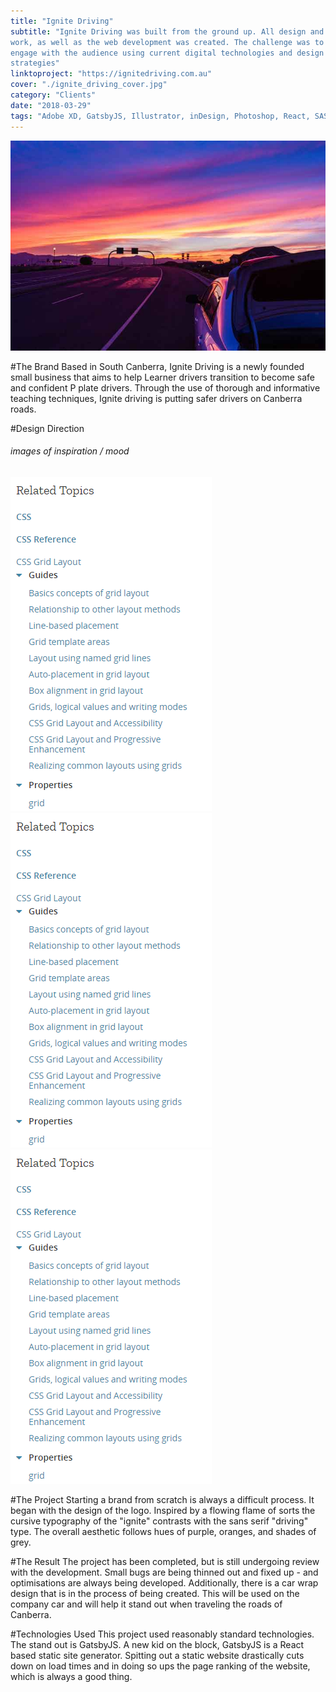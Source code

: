 ```yaml
---
title: "Ignite Driving"
subtitle: "Ignite Driving was built from the ground up. All design and adversing 
work, as well as the web development was created. The challenge was to reach and
engage with the audience using current digital technologies and design thinking
strategies"
linktoproject: "https://ignitedriving.com.au"
cover: "./ignite_driving_cover.jpg"
category: "Clients"
date: "2018-03-29"
tags: "Adobe XD, GatsbyJS, Illustrator, inDesign, Photoshop, React, SASS"
---
```


<div className="one_image">
    <img src="./ignite_driving_cover.jpg">
</div>

#The Brand
Based in South Canberra, Ignite Driving is a newly founded small business that aims to help Learner drivers transition to become safe and confident P plate drivers. Through the use of thorough and informative teaching techniques, Ignite driving is putting safer drivers on Canberra roads.

#Design Direction
###### images of inspiration / mood
<div className="three_portrait">
    <img src="./screen_test.png"/>
    <img src="./screen_test.png"/>
    <img src="./screen_test.png"/>
</div>

#The Project 
Starting a brand from scratch is always a difficult process. It began with the design of the logo. Inspired by a flowing flame of sorts the cursive typography of the "ignite" contrasts with the sans serif "driving" type. The overall aesthetic follows hues of purple, oranges, and shades of grey. 

#The Result
The project has been completed, but is still undergoing review with the development. Small bugs are being thinned out and fixed up - and optimisations are always being developed. Additionally, there is a car wrap design that is in the process of being created. This will be used on the company car and will help it stand out when traveling the roads of Canberra.

#Technologies Used
This project used reasonably standard technologies. The stand out is GatsbyJS. A new kid on the block, GatsbyJS is a React based static site generator. Spitting out a static website drastically cuts down on load times and in doing so ups the page ranking of the website, which is always a good thing.